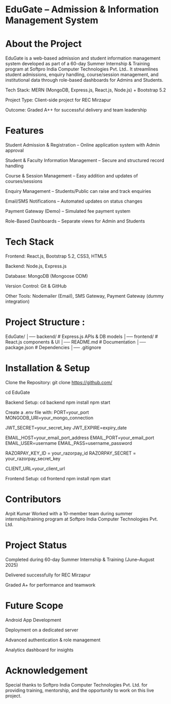 # EduGate – Admission & Information Management System

# About the Project
EduGate is a web-based admission and student information management system developed as part of a 60-day Summer Internship & Training program at Softpro India Computer Technologies Pvt. Ltd..
It streamlines student admissions, enquiry handling, course/session management, and institutional data through role-based dashboards for Admins and Students.

Tech Stack: MERN (MongoDB, Express.js, React.js, Node.js) + Bootstrap 5.2

Project Type: Client-side project for REC Mirzapur

Outcome: Graded A++ for successful delivery and team leadership

# Features

Student Admission & Registration – Online application system with Admin approval

Student & Faculty Information Management – Secure and structured record handling

Course & Session Management – Easy addition and updates of courses/sessions

Enquiry Management – Students/Public can raise and track enquiries

Email/SMS Notifications – Automated updates on status changes

Payment Gateway (Demo) – Simulated fee payment system

Role-Based Dashboards – Separate views for Admin and Students

# Tech Stack
Frontend: React.js, Bootstrap 5.2, CSS3, HTML5

Backend: Node.js, Express.js

Database: MongoDB (Mongoose ODM)

Version Control: Git & GitHub

Other Tools: Nodemailer (Email), SMS Gateway, Payment Gateway (dummy integration)

# Project Structure :

EduGate/ │── backend/ # Express.js APIs & DB models │── frontend/ # React.js components & UI │── README.md # Documentation │── package.json # Dependencies │── .gitignore

# Installation & Setup
Clone the Repository:
git clone https://github.com/ 

cd EduGate

Backend Setup: cd backend npm install npm start

Create a .env file with: PORT=your_port MONGODB_URI=your_mongo_connection

JWT_SECRET=your_secret_key JWT_EXPIRE=expiry_date

EMAIL_HOST=your_email_port_address EMAIL_PORT=your_email_port EMAIL_USER=username EMAIL_PASS=username_password

RAZORPAY_KEY_ID = your_razorpay_id RAZORPAY_SECRET = your_razorpay_secret_key

CLIENT_URL=your_client_url

Frontend Setup: cd frontend npm install npm start

# Contributors
Arpit Kumar Worked with a 10-member team during summer internship/training program at Softpro India Computer Technologies Pvt. Ltd.

# Project Status
Completed during 60-day Summer Internship & Training (June–August 2025)

Delivered successfully for REC Mirzapur

Graded A+ for performance and teamwork

# Future Scope
Android App Development

Deployment on a dedicated server

Advanced authentication & role management

Analytics dashboard for insights

# Acknowledgement
Special thanks to Softpro India Computer Technologies Pvt. Ltd. for providing training, mentorship, and the opportunity to work on this live project.
